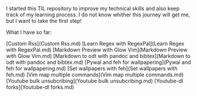 I started this TIL repository to improve my technical skills and also keep track of my learning process. I do not know whither this journey will get me, but I want to take the first step!

What I have so far:

[Custom Rss](Custom Rss.md)
[Learn Regex with RegexPal](Learn Regex with RegexPal.md)
[Markdown Preview with Glow Vim](Markdown Preview with Glow Vim.md)
[Markdown to odt with pandoc and bibtex](Markdown to odt with pandoc and bibtex.md)
[Pywal and feh for wallpapering](Pywal and feh for wallpapering.md)
[Set wallpapers with feh](Set wallpapers with feh.md)
[Vim map multiple commands](Vim map multiple commands.md)
[Youtube bulk unsubcribing](Youtube bulk unsubcribing.md)
[Youtube-dl forks](Youtube-dl forks.md)
